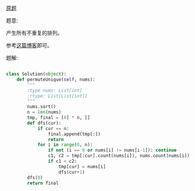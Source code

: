 [原题](https://leetcode.com/problems/permutations-ii)

题意:

产生所有不重复的排列。

参考[这篇博客](http://blog.csdn.net/zlqdhrdhrdhr/article/details/51139929)即可。


题解:
```Python

class Solution(object):
    def permuteUnique(self, nums):
        """
        :type nums: List[int]
        :rtype: List[List[int]]
        """
        nums.sort()
        n = len(nums)
        tmp, final = [0] * n, []
        def dfs(cur):
            if cur == n:
                final.append(tmp[:])
                return
            for i in range(0, n):
                if not (i == 0 or nums[i] != nums[i-1]): continue
                c1, c2 = tmp[:cur].count(nums[i]), nums.count(nums[i])
                if c1 < c2:
                    tmp[cur] = nums[i]
                    dfs(cur+1)
        dfs(0)
        return final
```
  
                
                
